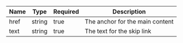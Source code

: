 | Name | Type   | Required | Description |
|------|--------|----------|-------------|
| href | string | true     | The anchor for the main content |
| text | string | true     | The text for the skip link |
